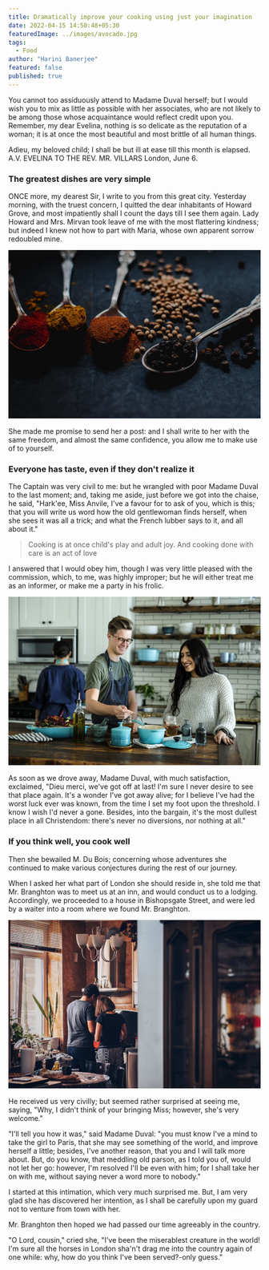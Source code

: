 ```yaml
---
title: Dramatically improve your cooking using just your imagination
date: 2022-04-15 14:50:48+05:30
featuredImage: ../images/avocado.jpg
tags:
  - Food
author: "Harini Banerjee"
featured: false
published: true
---
```


You cannot too assiduously attend to Madame Duval herself; but I would wish you to mix as little as possible with her associates, who are not likely to be among those whose acquaintance would reflect credit upon you. Remember, my dear Evelina, nothing is so delicate as the reputation of a woman; it is at once the most beautiful and most brittle of all human things.

Adieu, my beloved child; I shall be but ill at ease till this month is elapsed. A.V. EVELINA TO THE REV. MR. VILLARS London, June 6.

### The greatest dishes are very simple

ONCE more, my dearest Sir, I write to you from this great city. Yesterday morning, with the truest concern, I quitted the dear inhabitants of Howard Grove, and most impatiently shall I count the days till I see them again. Lady Howard and Mrs. Mirvan took leave of me with the most flattering kindness; but indeed I knew not how to part with Maria, whose own apparent sorrow redoubled mine.

![Photo by Pratiksha Mohanty / Unsplash](../images/spiceses.jpg "Photo by Pratiksha Mohanty / Unsplash")

She made me promise to send her a post: and I shall write to her with the same freedom, and almost the same confidence, you allow me to make use of to yourself.

### Everyone has taste, even if they don't realize it

The Captain was very civil to me: but he wrangled with poor Madame Duval to the last moment; and, taking me aside, just before we got into the chaise, he said, "Hark'ee, Miss Anvile, I've a favour for to ask of you, which is this; that you will write us word how the old gentlewoman finds herself, when she sees it was all a trick; and what the French lubber says to it, and all about it."

> Cooking is at once child's play and adult joy. And cooking done with care is an act of love

I answered that I would obey him, though I was very little pleased with the commission, which, to me, was highly improper; but he will either treat me as an informer, or make me a party in his frolic.

![Photo by Edgar Castrejon / Unsplash](../images/couple-cooking.jpg "Photo by Edgar Castrejon / Unsplash")

As soon as we drove away, Madame Duval, with much satisfaction, exclaimed, "Dieu merci, we've got off at last! I'm sure I never desire to see that place again. It's a wonder I've got away alive; for I believe I've had the worst luck ever was known, from the time I set my foot upon the threshold. I know I wish I'd never a gone. Besides, into the bargain, it's the most dullest place in all Christendom: there's never no diversions, nor nothing at all."

### If you think well, you cook well

Then she bewailed M. Du Bois; concerning whose adventures she continued to make various conjectures during the rest of our journey.

When I asked her what part of London she should reside in, she told me that Mr. Branghton was to meet us at an inn, and would conduct us to a lodging. Accordingly, we proceeded to a house in Bishopsgate Street, and were led by a waiter into a room where we found Mr. Branghton.

![Photo by Soroush Karimi / Unsplash](../images/couple-in-kitchen.jpg "Photo by Soroush Karimi / Unsplash")

He received us very civilly; but seemed rather surprised at seeing me, saying, "Why, I didn't think of your bringing Miss; however, she's very welcome."

"I'll tell you how it was," said Madame Duval: "you must know I've a mind to take the girl to Paris, that she may see something of the world, and improve herself a little; besides, I've another reason, that you and I will talk more about. But, do you know, that meddling old parson, as I told you of, would not let her go: however, I'm resolved I'll be even with him; for I shall take her on with me, without saying never a word more to nobody."

I started at this intimation, which very much surprised me. But, I am very glad she has discovered her intention, as I shall be carefully upon my guard not to venture from town with her.

Mr. Branghton then hoped we had passed our time agreeably in the country.

"O Lord, cousin," cried she, "I've been the miserablest creature in the world! I'm sure all the horses in London sha'n't drag me into the country again of one while: why, how do you think I've been served?-only guess."

<!--EndFragment-->
